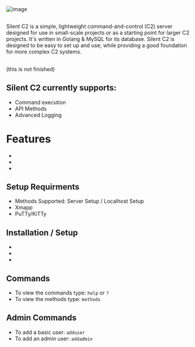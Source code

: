 ![image](https://user-images.githubusercontent.com/59181303/219937508-0346e244-43e1-4c56-b2c5-6235129cb90a.png)
##
Silent C2 is a simple, lightweight command-and-control (C2) server designed for use in small-scale projects or as a starting point for larger C2 projects.  It's written in Golang &amp; MySQL for its database. Silent C2 is designed to be easy to set up and use, while providing a good foundation for more complex C2 systems.
##
(this is not finished)
## Silent C2 currently supports:

- Command execution
- API Methods
- Advanced Logging

##

# Features
- 
- 
- 

##

## Setup Requirments
- Methods Supported: Server Setup / Localhost Setup
- Xmapp
- PuTTy/KiTTy
##

## Installation / Setup
- 
- 
- 

##

## Commands
- To view the commands type: `help` or `?`
- To view the methods type: `methods`

## Admin Commands
- To add a basic user: `adduser`
- To add an admin user: `addadmin`
##
